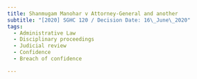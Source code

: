 ```yaml
---
title: Shanmugam Manohar v Attorney-General and another
subtitle: "[2020] SGHC 120 / Decision Date: 16\_June\_2020"
tags:
  - Administrative Law
  - Disciplinary proceedings
  - Judicial review
  - Confidence
  - Breach of confidence

---
```

